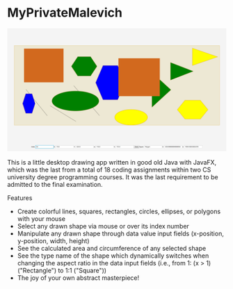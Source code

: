 # MyPrivateMalevich
![Pic](MyPrivateMalevich-Screenshot.png?raw=true "My Private Malevich")

 This is a little desktop drawing app written in good old Java with JavaFX, which was the last from a total of 18 coding assignments within two CS university degree programming courses.
 It was the last requirement to be admitted to the final examination.

 Features

 - Create colorful lines, squares, rectangles, circles, ellipses, or polygons with your mouse
 - Select any drawn shape via mouse or over its index number
 - Manipulate any drawn shape through data value input fields (x-position, y-position, width, height)
 - See the calculated area and circumference of any selected shape
 - See the type name of the shape which dynamically switches when changing the aspect ratio in the data input fields (i.e., from 1: (x > 1) ("Rectangle") to 1:1 ("Square"))
 - The joy of your own abstract masterpiece!
